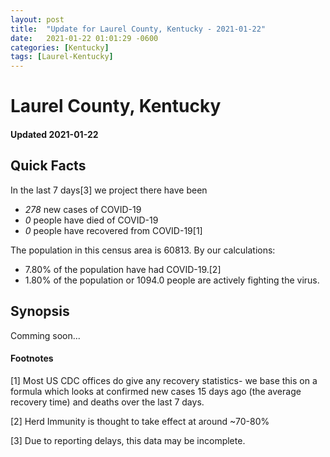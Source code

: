 ```yaml
---
layout: post
title:  "Update for Laurel County, Kentucky - 2021-01-22"
date:   2021-01-22 01:01:29 -0600
categories: [Kentucky]
tags: [Laurel-Kentucky]
---
```


# Laurel County, Kentucky
#### Updated 2021-01-22

## Quick Facts

In the last 7 days[3] we project there have been
- *278* new cases of COVID-19
- *0* people have died of COVID-19
- *0* people have recovered from COVID-19[1]

The population in this census area is 60813. By our calculations:
- 7.80% of the population have had COVID-19.[2]
- 1.80% of the population or 1094.0 people are actively fighting the virus.

## Synopsis

Comming soon...


#### Footnotes

[1] Most US CDC offices do give any recovery statistics- we base this on a formula which looks at confirmed new cases
15 days ago (the average recovery time) and deaths over the last 7 days.

[2] Herd Immunity is thought to take effect at around ~70-80%

[3] Due to reporting delays, this data may be incomplete.
 
    